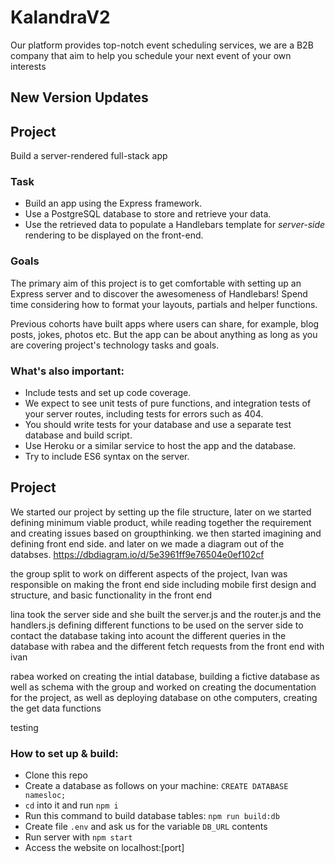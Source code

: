 # KalandraV2

Our platform provides top-notch event scheduling services, we are a B2B company that aim to help you schedule your next event of your own interests

## New Version Updates

## Project

Build a server-rendered full-stack app

### Task

- Build an app using the Express framework.
- Use a PostgreSQL database to store and retrieve your data.
- Use the retrieved data to populate a Handlebars template for _server-side_ rendering to be displayed on the front-end.

### Goals

The primary aim of this project is to get comfortable with setting up an Express server and to discover the awesomeness of Handlebars! Spend time considering how to format your layouts, partials and helper functions.

Previous cohorts have built apps where users can share, for example, blog posts, jokes, photos etc. But the app can be about anything as long as you are covering project's technology tasks and goals.

### What's also important:

- Include tests and set up code coverage.
- We expect to see unit tests of pure functions, and integration tests of your server routes, including tests for errors such as 404.
- You should write tests for your database and use a separate test database and build script.
- Use Heroku or a similar service to host the app and the database.
- Try to include ES6 syntax on the server.

## Project

We started our project by setting up the file structure, later on we started defining minimum viable product, while reading together the requirement and creating issues based on groupthinking. we then started imagining and defining front end side. and later on we made a diagram out of the databses.
https://dbdiagram.io/d/5e3961ff9e76504e0ef102cf

the group split to work on different aspects of the project, Ivan was responsible on making the front end side including mobile first design and structure, and basic functionality in the front end

lina took the server side and she built the server.js and the router.js and the handlers.js defining different functions to be used on the server side to contact the database taking into acount the different queries in the database with rabea and the different fetch requests from the front end with ivan

rabea worked on creating the intial database, building a fictive database as well as schema with the group and worked on creating the documentation for the project, as well as deploying database on othe computers, creating the get data functions

testing

### How to set up & build:
- Clone this repo
- Create a database as follows on your machine: `CREATE DATABASE namesloc;`
- `cd` into it and run `npm i`
- Run this command to build database tables: `npm run build:db`
- Create file `.env` and ask us for the variable `DB_URL` contents
- Run server with `npm start`
- Access the website on localhost:[port]
